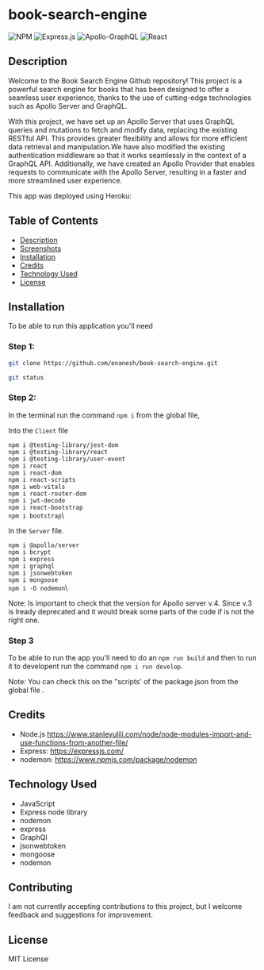 # book-search-engine



![NPM](https://img.shields.io/badge/NPM-%23CB3837.svg?style=for-the-badge&logo=npm&logoColor=white)
![Express.js](https://img.shields.io/badge/express.js-%23404d59.svg?style=for-the-badge&logo=express&logoColor=%2361DAFB)
![Apollo-GraphQL](https://img.shields.io/badge/-ApolloGraphQL-311C87?style=for-the-badge&logo=apollo-graphql)
![React](https://img.shields.io/badge/react-%2320232a.svg?style=for-the-badge&logo=react&logoColor=%2361DAFB)





 
  ## Description
  
Welcome to the Book Search Engine Github repository! This project is a powerful search engine for books that has been designed to offer a seamless user experience, thanks to the use of cutting-edge technologies such as Apollo Server and GraphQL.

With this project, we have set up an Apollo Server that uses GraphQL queries and mutations to fetch and modify data, replacing the existing RESTful API. This provides greater flexibility and allows for more efficient data retrieval and manipulation.We have also modified the existing authentication middleware so that it works seamlessly in the context of a GraphQL API. Additionally, we have created an Apollo Provider that enables requests to communicate with the Apollo Server, resulting in a faster and more streamlined user experience.


 
 This app was deployed using Heroku:



## Table of Contents
- [Description](#description)
- [Screenshots](#screenshots)
- [Installation](#installation)
- [Credits](#credits)
- [Technology Used](#technology-used)
- [License](#license)




## Installation

To be able to run this application you'll need

### Step 1:



```sh
git clone https://github.com/enanesh/book-search-engine.git

git status 
```



### Step 2:

In the terminal run the command `npm i` from the global file,

Into the `Client` file

`npm i @testing-library/jest-dom`\
`npm i @testing-library/react`\
`npm i @testing-library/user-event`\
`npm i react`\
`npm i react-dom`\
`npm i react-scripts`\
`npm i web-vitals`\
`npm i react-router-dom`\
`npm i jwt-decode`\
`npm i react-bootstrap`\
`npm i bootstrap`\

In the `Server` file.

 `npm i @apollo/server`\
 `npm i bcrypt`\
 `npm i express`\
 `npm i graphql`\
 `npm i jsonwebtoken`\
 `npm i mongoose`\
 `npm i -D nodemon`\
 
 
Note: Is important to check that the version for Apollo server v.4. Since v.3 is lready deprecated and it would break some parts of the code if is not 
the right one. 


### Step 3

To be able to run the app you'll need to do an `npm run build` and then to run it to developent run the command `npm i run develop`.

Note: You can check this on the "scripts' of the  package.json from the global file .

## Credits

- Node.js  https://www.stanleyulili.com/node/node-modules-import-and-use-functions-from-another-file/
- Express: https://expressjs.com/
- nodemon: https://www.npmjs.com/package/nodemon

## Technology Used
- JavaScript
- Express node library
- nodemon
- express
- GraphQl
- jsonwebtoken
- mongoose
- nodemon




## Contributing
I am not currently accepting contributions to this project, but I welcome feedback and suggestions for improvement.


## License

MIT License
